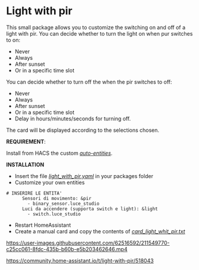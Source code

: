# Light with pir

This small package allows you to customize the switching on and off of a light with pir.
You can decide whether to turn the light on when pur switches to on:
- Never
- Always
- After sunset
- Or in a specific time slot

You can decide whether to turn off the when the pir switches to off:
- Never
- Always
- After sunset
- Or in a specific time slot
- Delay in hours/minutes/seconds for turning off.

The card will be displayed according to the selections chosen. 

**REQUIREMENT**:

Install from HACS the custom <i>[auto-entities](https://github.com/thomasloven/lovelace-auto-entities)</i>.

**INSTALLATION**
- Insert the file  <i>[light_with_pir.yaml](https://github.com/marco-hacs/light-with-pir/blob/main/light_with_pir.yaml)</i> in your packages folder
- Customize your own entities 
```
# INSERIRE LE ENTITA' 
      Sensori di movimento: &pir 
        - binary_sensor.luce_studio
      Luci da accendere (supporta switch e light): &light 
        - switch.luce_studio
```
- Restart HomeAssistant
- Create a manual card and copy the contents of  <i>[card_light_whit_pir.txt](https://github.com/marco-hacs/light-with-pir/blob/main/card_light_with_pir.txt)</i>


https://user-images.githubusercontent.com/62516592/211549770-c25cc061-8fdc-435b-b60b-e5b203462646.mp4

https://community.home-assistant.io/t/light-with-pir/518043
